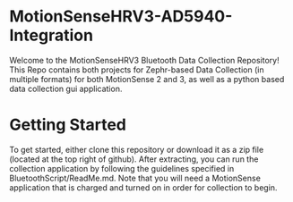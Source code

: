 # MotionSenseHRV3-AD5940-Integration


Welcome to the MotionSenseHRV3 Bluetooth Data Collection Repository! This Repo contains both projects for Zephr-based Data Collection (in multiple formats) for both MotionSense 2 and 3, as well as a python based data collection gui application.

# Getting Started

To get started, either clone this repository or download it as a zip file (located at the top right of github). After extracting, you can run the collection application by following the guidelines specified in BluetoothScript/ReadMe.md. Note that you will need a MotionSense application that is charged and turned on in order for collection to begin.
